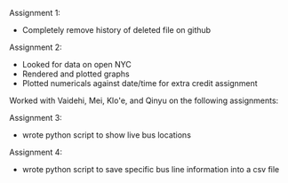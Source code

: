 Assignment 1:
- Completely remove history of deleted file on github

Assignment 2:
- Looked for data on open NYC
- Rendered and plotted graphs
- Plotted numericals against date/time for extra credit assignment

Worked with Vaidehi, Mei, Klo'e, and Qinyu on the following assignments:

Assignment 3:
- wrote python script to show live bus locations

Assignment 4:
- wrote python script to save specific bus line information into a csv file
